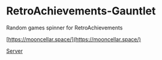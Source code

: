 # RetroAchievements-Gauntlet
Random games spinner for RetroAchievements

[https://mooncellar.space/](https://mooncellar.space/)


[Server](https://github.com/alexgrist14/Game-Gauntlet-Server)
